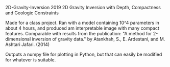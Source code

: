 2D-Gravity-Inversion 2019
2D Gravity Inversion with Depth, Compactness and Geologic Constraints

Made for a class project. Ran with a model containing 10^4 parameters
in about 4 hours, and produced am interpretable image with many compact
features. Comparable with results from the publication: "A method for
2-dimensional inversion of gravity data." by Atankhah, S., E. Ardestani,
and M. Ashtari Jafari. (2014)

Outputs a numpy file for plotting in Python, but that can easily be
modified for whatever is suitable.
